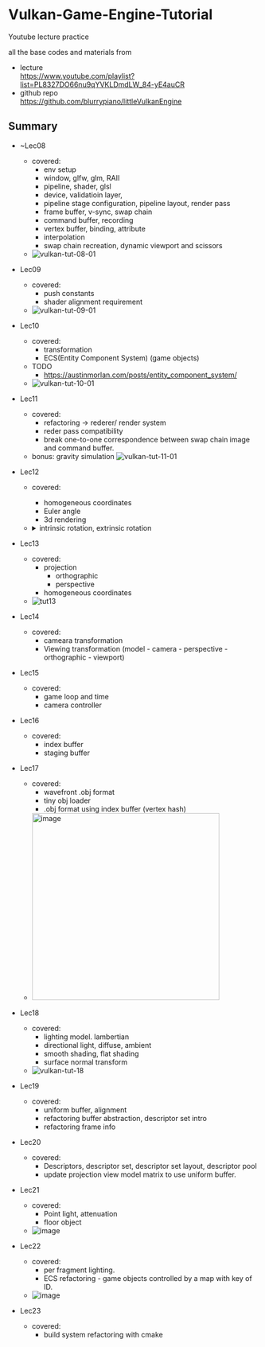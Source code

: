 # Vulkan-Game-Engine-Tutorial
Youtube lecture practice

all the base codes and materials from
- lecture  
  https://www.youtube.com/playlist?list=PL8327DO66nu9qYVKLDmdLW_84-yE4auCR
- github repo  
  https://github.com/blurrypiano/littleVulkanEngine

## Summary

- ~Lec08
  - covered: 
    - env setup
    - window, glfw, glm, RAII
    - pipeline, shader, glsl
    - device, validatioin layer, 
    - pipeline stage configuration, pipeline layout, render pass
    - frame buffer, v-sync, swap chain
    - command buffer, recording
    - vertex buffer, binding, attribute
    - interpolation
    - swap chain recreation, dynamic viewport and scissors
  - ![vulkan-tut-08-01](https://user-images.githubusercontent.com/49244613/186187638-69e4ce50-3d9a-460d-852f-771461ee400d.gif)

- Lec09
  - covered:
    - push constants
    - shader alignment requirement
  - ![vulkan-tut-09-01](https://user-images.githubusercontent.com/49244613/186207249-9b349e49-7fea-40f7-91e8-e8aa5e98dc31.gif)

- Lec10
  - covered:
    - transformation
    - ECS(Entity Component System) (game objects)
  - TODO
    - https://austinmorlan.com/posts/entity_component_system/
  - ![vulkan-tut-10-01](https://user-images.githubusercontent.com/49244613/186472676-8e0779d6-2d12-4e85-832b-3dccda674a01.gif)

- Lec11 
  - covered: 
    - refactoring -> rederer/ render system
    - reder pass compatibility
    - break one-to-one correspondence between swap chain image and command buffer.
  - bonus: gravity simulation
  ![vulkan-tut-11-01](https://user-images.githubusercontent.com/49244613/187266544-9186d8c7-866a-4793-8ba9-f5320463d9ab.gif)
- Lec12
  - covered:
    - homogeneous coordinates
    - Euler angle
    - 3d rendering
  - <details>
    <summary> intrinsic rotation, extrinsic rotation </summary>

    # intrinsic rotation, extrinsic rotation

    [https://math.stackexchange.com/questions/1137745/proof-of-the-extrinsic-to-intrinsic-rotation-transform](https://math.stackexchange.com/questions/1137745/proof-of-the-extrinsic-to-intrinsic-rotation-transform)

    4개의 basis와 변환.  rotation mat들은 모두 similar.

    $$  
    \begin{align}
    P_0 = S_{world_0}^{-1}  \\
    P_0: xyz \rightarrow x_0y_0z_0 \\
    P_1: x_0y_0z_0 \rightarrow  x_1y_1z_1  \\
    P_2: x_1y_1z_1 \rightarrow  x_2y_2z_2  
    \end{align}
    $$  

    intrinsic xyz 순서로 alpha, beta, gamma 회전을 한다는것은 다음 mat연산

    $$
    R = Z''(\gamma) P_2  Y'(\beta) P_1 X(\alpha)
    $$

    $$
    \begin{align}
    X: A_{x_{0} y_{0} z_{0}} \rightarrow A_{x_{0} y_{0} z_{0}} \\
    Y' P_1: A_{x_{0} y_{0} z_{0}} \rightarrow A_{x_{1} y_{1} z_{1}} \\
    Z'' P_2: A_{x_{1} y_{1} z_{1}} \rightarrow A_{x_{2} y_{2} z_{2}}
    \end{align}
    $$


    Claim) : extrinsic으로 볼 수도 있다. (회전 축 순서는 반대방향)

    $$
    \begin{align}
    S_{world_2}Z''(\gamma) P_2 Y'(\beta) P_1 X(\alpha) S_{world_0}^{-1} = X^{\*}(\alpha) Y^{\*}(\beta) Z^{\*}(\gamma) \\   
    where \\; S_{world_2} = (P_0 P_1 P_2)^{-1} \\; and \\; S_{world_0}^{-1} = P_0 \\   
    X^{\*}: A_{xyz} \rightarrow A_{xyz} \\  
    Y^{\*}: A_{xyz} \rightarrow A_{xyz} \\  
    Z^{\*}: A_{xyz} \rightarrow A_{xyz}  
    \end{align}
    $$

    Pf)

    $$
    \begin{align}
    Y^{\*} = S_{world_1} Y' S_{world_1}^{-1} =  (P_1 P_0)^{-1} Y'(P_1 P_0) \\
    Z^{\*} = (P_2 P_1 P_0)^{-1} Z''(P_2 P_1 P_0) \\
    \Rightarrow  X^{\*} Y^{\*} Z^{\*} = S_{world_2} Z''P_2 Y' P_1 X P_0 = \\ 
    P_0^{-1}(P_1^{-1} P_2^{-1} Z''P_2 Y' P_1 X )  P_0
    \end{align}
    $$

    </details>

- Lec13
  - covered:
    - projection
      - orthographic
      - perspective
    - homogeneous coordinates
  - ![tut13](https://user-images.githubusercontent.com/49244613/188308317-a99b93b8-22f4-46ee-ac90-4876177033e9.gif)
- Lec14
  - covered:
    - cameara transformation
    - Viewing transformation  (model - camera - perspective - orthographic - viewport)  
- Lec15
  - covered:
    - game loop and time
    - camera controller
- Lec16
  - covered:
    - index buffer
    - staging buffer
- Lec17
  - covered:
    - wavefront .obj format
    - tiny obj loader
    - .obj format using index buffer (vertex hash)
  - <img width="376" alt="image" src="https://user-images.githubusercontent.com/49244613/193910632-ab7893cc-b17b-4a13-9a6f-4e027e1ec84c.png">
- Lec18
  - covered:
    - lighting model. lambertian
    - directional light, diffuse, ambient
    - smooth shading, flat shading
    - surface normal transform
  - ![vulkan-tut-18](https://user-images.githubusercontent.com/49244613/194142751-f1cfbf39-76bc-49fe-9494-629d3fc2d1ad.gif)
- Lec19
  - covered:
    - uniform buffer, alignment
    - refactoring buffer abstraction, descriptor set intro
    - refactoring frame info
- Lec20
  - covered:
    - Descriptors, descriptor set, descriptor set layout, descriptor pool
    - update projection view model matrix to use uniform buffer.
- Lec21
  - covered:
    - Point light, attenuation
    - floor object
  - ![image](https://user-images.githubusercontent.com/49244613/202700802-8d6f446c-d5ac-4dec-a52e-2770ded9dd8c.png)
- Lec22
  - covered:
    - per fragment lighting.
    - ECS refactoring - game objects controlled by a map with key of ID.
  - ![image](https://user-images.githubusercontent.com/49244613/202851398-abd3cc96-8205-46d8-a731-eaadfd1bff5f.png)
- Lec23
  - covered:
    - build system refactoring with cmake
